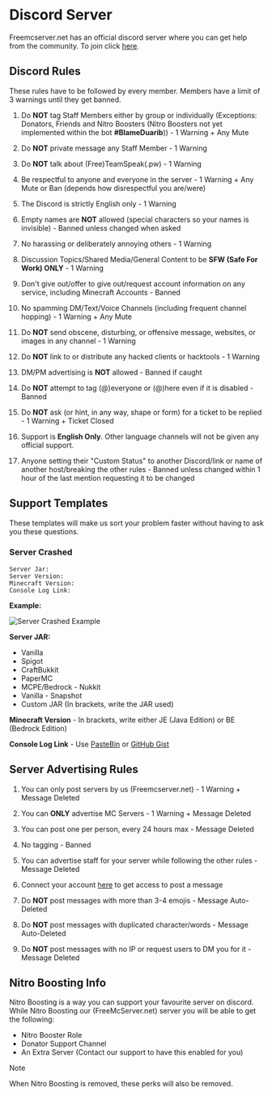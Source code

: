 # Discord Server

Freemcserver.net has an official discord server where you can get help from the community. To join click [here](https://discordapp.com/invite/u99dDtE).

## Discord Rules

These rules have to be followed by every member. Members have a limit of 3 warnings until they get banned.

1. Do **NOT** tag Staff Members either by group or individually \(Exceptions: Donators, Friends and Nitro Boosters \(Nitro Boosters not yet implemented within the bot **#BlameDuarib**\)\) - 1 Warning + Any Mute

2. Do **NOT** private message any Staff Member - 1 Warning

3. Do **NOT** talk about \(Free\)TeamSpeak\(.pw\) - 1 Warning

4. Be respectful to anyone and everyone in the server - 1 Warning + Any Mute or Ban \(depends how disrespectful you are/were\)

5. The Discord is strictly English only - 1 Warning

6. Empty names are **NOT** allowed (special characters so your names is invisible) - Banned unless changed when asked

7. No harassing or deliberately annoying others - 1 Warning

8. Discussion Topics/Shared Media/General Content to be **SFW (Safe For Work) ONLY** - 1 Warning

9. Don't give out/offer to give out/request account information on any service, including Minecraft Accounts - Banned

10. No spamming DM/Text/Voice Channels (including frequent channel hopping) - 1 Warning + Any Mute

11. Do **NOT** send obscene, disturbing, or offensive message, websites, or images in any channel - 1 Warning

12. Do **NOT** link to or distribute any hacked clients or hacktools - 1 Warning

13. DM/PM advertising is **NOT** allowed - Banned if caught

14. Do **NOT** attempt to tag (@)everyone or (@)here even if it is disabled - Banned

15. Do **NOT** ask (or hint, in any way, shape or form) for a ticket to be replied - 1 Warning + Ticket Closed

16. Support is **English Only**. Other language channels will not be given any official support.

17. Anyone setting their "Custom Status" to another Discord/link or name of another host/breaking the other rules - Banned unless changed within 1 hour of the last mention requesting it to be changed

## Support Templates

These templates will make us sort your problem faster without having to ask you these questions.

### Server Crashed

```
Server Jar:
Server Version:
Minecraft Version:
Console Log Link:
```

**Example:**

![Server Crashed Example](https://media.discordapp.net/attachments/660548659431342099/660549330146557975/unknown.png?)

**Server JAR:**

- Vanilla
- Spigot
- CraftBukkit
- PaperMC
- MCPE/Bedrock - Nukkit
- Vanilla - Snapshot
- Custom JAR (In brackets, write the JAR used)

**Minecraft Version** - In brackets, write either JE (Java Edition) or BE (Bedrock Edition)

**Console Log Link** - Use [PasteBin](https://pastebin.com/) or [GitHub Gist](https://gist.github.com/)

<!--
### Server Not Starting

```
Server Jar:
Server Version:
Minecraft Version:
Console Log Link:
Server Type:
Plugins:
```

**Example:**
-->

## Server Advertising Rules

1. You can only post servers by us (Freemcserver.net) - 1 Warning + Message Deleted

2. You can **ONLY** advertise MC Servers - 1 Warning + Message Deleted

3. You can post one per person, every 24 hours max - Message Deleted

4. No tagging - Banned

5. You can advertise staff for your server while following the other rules - Message Deleted

6. Connect your account [here](https://freemcserver.net/panel/user/account) to get access to post a message

7. Do **NOT** post messages with more than 3-4 emojis - Message Auto-Deleted

8. Do **NOT** post messages with duplicated character/words - Message Auto-Deleted

9. Do **NOT** post messages with no IP or request users to DM you for it - Message Deleted

## Nitro Boosting Info

Nitro Boosting is a way you can support your favourite server on discord. While Nitro Boosting our (FreeMcServer.net) server you will be able to get the following:

- Nitro Booster Role
- Donator Support Channel
- An Extra Server (Contact our support to have this enabled for you)

> [!NOTE]
> When Nitro Boosting is removed, these perks will also be removed.

